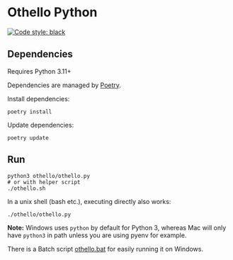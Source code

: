 # Othello Python

[![Code style: black](https://img.shields.io/badge/code%20style-black-000000.svg)](https://github.com/psf/black)

## Dependencies

Requires Python 3.11+

Dependencies are managed by [Poetry](https://python-poetry.org/docs/).

Install dependencies:

```shell
poetry install
```

Update dependencies:

```shell
poetry update
```

## Run

```shell
python3 othello/othello.py
# or with helper script
./othello.sh
```

In a unix shell (bash etc.), executing directly also works:

```shell
./othello/othello.py
```

**Note:** Windows uses `python` by default for Python 3,
whereas Mac will only have `python3` in path unless you are using pyenv for example.

There is a Batch script [othello.bat](./othello.bat) for easily running it on Windows.

